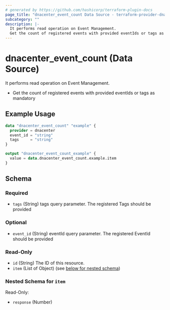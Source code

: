 ```yaml
---
# generated by https://github.com/hashicorp/terraform-plugin-docs
page_title: "dnacenter_event_count Data Source - terraform-provider-dnacenter"
subcategory: ""
description: |-
  It performs read operation on Event Management.
  Get the count of registered events with provided eventIds or tags as mandatory
---
```


# dnacenter_event_count (Data Source)

It performs read operation on Event Management.

- Get the count of registered events with provided eventIds or tags as mandatory

## Example Usage

```terraform
data "dnacenter_event_count" "example" {
  provider = dnacenter
  event_id = "string"
  tags     = "string"
}

output "dnacenter_event_count_example" {
  value = data.dnacenter_event_count.example.item
}
```

<!-- schema generated by tfplugindocs -->
## Schema

### Required

- `tags` (String) tags query parameter. The registered Tags should be provided

### Optional

- `event_id` (String) eventId query parameter. The registered EventId should be provided

### Read-Only

- `id` (String) The ID of this resource.
- `item` (List of Object) (see [below for nested schema](#nestedatt--item))

<a id="nestedatt--item"></a>
### Nested Schema for `item`

Read-Only:

- `response` (Number)
